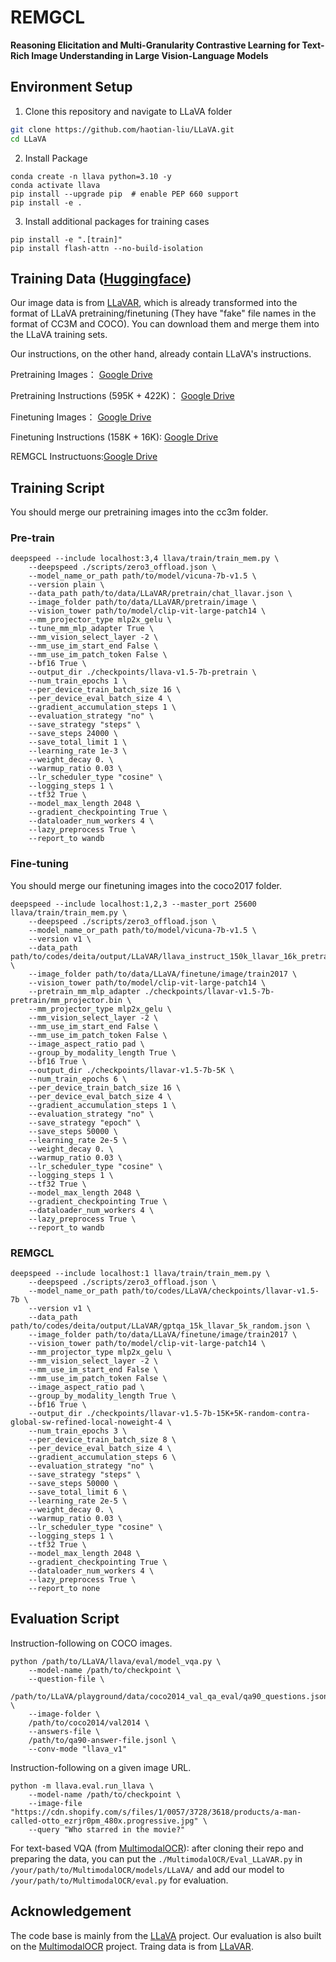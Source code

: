 # REMGCL

**Reasoning Elicitation and Multi-Granularity Contrastive Learning for Text-Rich Image Understanding in Large Vision-Language Models**

## Environment Setup

1. Clone this repository and navigate to LLaVA folder
```bash
git clone https://github.com/haotian-liu/LLaVA.git
cd LLaVA
```

2. Install Package
```Shell
conda create -n llava python=3.10 -y
conda activate llava
pip install --upgrade pip  # enable PEP 660 support
pip install -e .
```

3. Install additional packages for training cases
```
pip install -e ".[train]"
pip install flash-attn --no-build-isolation
```

## Training Data ([Huggingface](https://huggingface.co/datasets/SALT-NLP/LLaVAR))

Our image data is from [LLaVAR](https://github.com/SALT-NLP/LLaVAR), which is already transformed into the format of LLaVA pretraining/finetuning (They have "fake" file names in the format of CC3M and COCO). You can download them and merge them into the LLaVA training sets.

Our instructions, on the other hand, already contain LLaVA's instructions.

Pretraining Images： [Google Drive](https://drive.google.com/file/d/1zWpqnAcaG_dUwkJJUvP9FH9zq__c-ODY/view?usp=sharing)

Pretraining Instructions (595K + 422K)： [Google Drive](https://drive.google.com/file/d/1_GCHFwrPGjp-9tZlDBwVkdz-L1ymchKY/view?usp=sharing)

Finetuning Images： [Google Drive](https://drive.google.com/file/d/1Ms7OCjcFQ18Whmujszpc9bTp0Jy0Dye4/view?usp=sharing)

Finetuning Instructions (158K + 16K): [Google Drive](https://drive.google.com/file/d/1ISdKOV1wwVkLHf5FNutctpOBa-CmNRFv/view?usp=sharing)

REMGCL Instructuons:[Google Drive](https://drive.google.com/file/d/1K41VSx6gyvLLZ-WQVegFZ0oXufTKMKgI/view?usp=sharing)


## Training Script

You should merge our pretraining images into the cc3m folder.

### Pre-train

```Shell
deepspeed --include localhost:3,4 llava/train/train_mem.py \
    --deepspeed ./scripts/zero3_offload.json \
    --model_name_or_path path/to/model/vicuna-7b-v1.5 \
    --version plain \
    --data_path path/to/data/LLaVAR/pretrain/chat_llavar.json \
    --image_folder path/to/data/LLaVAR/pretrain/image \
    --vision_tower path/to/model/clip-vit-large-patch14 \
    --mm_projector_type mlp2x_gelu \
    --tune_mm_mlp_adapter True \
    --mm_vision_select_layer -2 \
    --mm_use_im_start_end False \
    --mm_use_im_patch_token False \
    --bf16 True \
    --output_dir ./checkpoints/llava-v1.5-7b-pretrain \
    --num_train_epochs 1 \
    --per_device_train_batch_size 16 \
    --per_device_eval_batch_size 4 \
    --gradient_accumulation_steps 1 \
    --evaluation_strategy "no" \
    --save_strategy "steps" \
    --save_steps 24000 \
    --save_total_limit 1 \
    --learning_rate 1e-3 \
    --weight_decay 0. \
    --warmup_ratio 0.03 \
    --lr_scheduler_type "cosine" \
    --logging_steps 1 \
    --tf32 True \
    --model_max_length 2048 \
    --gradient_checkpointing True \
    --dataloader_num_workers 4 \
    --lazy_preprocess True \
    --report_to wandb
```

### Fine-tuning
You should merge our finetuning images into the coco2017 folder.


```Shell
deepspeed --include localhost:1,2,3 --master_port 25600 llava/train/train_mem.py \
    --deepspeed ./scripts/zero3_offload.json \
    --model_name_or_path path/to/model/vicuna-7b-v1.5 \
    --version v1 \
    --data_path path/to/codes/deita/output/LLaVAR/llava_instruct_150k_llavar_16k_pretrain_1of16.json \
    --image_folder path/to/data/LLaVA/finetune/image/train2017 \
    --vision_tower path/to/model/clip-vit-large-patch14 \
    --pretrain_mm_mlp_adapter ./checkpoints/llavar-v1.5-7b-pretrain/mm_projector.bin \
    --mm_projector_type mlp2x_gelu \
    --mm_vision_select_layer -2 \
    --mm_use_im_start_end False \
    --mm_use_im_patch_token False \
    --image_aspect_ratio pad \
    --group_by_modality_length True \
    --bf16 True \
    --output_dir ./checkpoints/llavar-v1.5-7b-5K \
    --num_train_epochs 6 \
    --per_device_train_batch_size 16 \
    --per_device_eval_batch_size 4 \
    --gradient_accumulation_steps 1 \
    --evaluation_strategy "no" \
    --save_strategy "epoch" \
    --save_steps 50000 \
    --learning_rate 2e-5 \
    --weight_decay 0. \
    --warmup_ratio 0.03 \
    --lr_scheduler_type "cosine" \
    --logging_steps 1 \
    --tf32 True \
    --model_max_length 2048 \
    --gradient_checkpointing True \
    --dataloader_num_workers 4 \
    --lazy_preprocess True \
    --report_to wandb
```

### REMGCL
```Shell
deepspeed --include localhost:1 llava/train/train_mem.py \
    --deepspeed ./scripts/zero3_offload.json \
    --model_name_or_path path/to/codes/LLaVA/checkpoints/llavar-v1.5-7b \
    --version v1 \
    --data_path path/to/codes/deita/output/LLaVAR/gptqa_15k_llavar_5k_random.json \
    --image_folder path/to/data/LLaVA/finetune/image/train2017 \
    --vision_tower path/to/model/clip-vit-large-patch14 \
    --mm_projector_type mlp2x_gelu \
    --mm_vision_select_layer -2 \
    --mm_use_im_start_end False \
    --mm_use_im_patch_token False \
    --image_aspect_ratio pad \
    --group_by_modality_length True \
    --bf16 True \
    --output_dir ./checkpoints/llavar-v1.5-7b-15K+5K-random-contra-global-sw-refined-local-noweight-4 \
    --num_train_epochs 3 \
    --per_device_train_batch_size 8 \
    --per_device_eval_batch_size 4 \
    --gradient_accumulation_steps 6 \
    --evaluation_strategy "no" \
    --save_strategy "steps" \
    --save_steps 50000 \
    --save_total_limit 6 \
    --learning_rate 2e-5 \
    --weight_decay 0. \
    --warmup_ratio 0.03 \
    --lr_scheduler_type "cosine" \
    --logging_steps 1 \
    --tf32 True \
    --model_max_length 2048 \
    --gradient_checkpointing True \
    --dataloader_num_workers 4 \
    --lazy_preprocess True \
    --report_to none
```

## Evaluation Script

Instruction-following on COCO images.

```
python /path/to/LLaVA/llava/eval/model_vqa.py \
    --model-name /path/to/checkpoint \
    --question-file \
    /path/to/LLaVA/playground/data/coco2014_val_qa_eval/qa90_questions.jsonl \
    --image-folder \
    /path/to/coco2014/val2014 \
    --answers-file \
    /path/to/qa90-answer-file.jsonl \
    --conv-mode "llava_v1"
```

Instruction-following on a given image URL.
```
python -m llava.eval.run_llava \
    --model-name /path/to/checkpoint \
    --image-file "https://cdn.shopify.com/s/files/1/0057/3728/3618/products/a-man-called-otto_ezrjr0pm_480x.progressive.jpg" \
    --query "Who starred in the movie?"
```

For text-based VQA (from [MultimodalOCR](https://github.com/Yuliang-Liu/MultimodalOCR)): after cloning their repo and preparing the data, you can put the `./MultimodalOCR/Eval_LLaVAR.py` in `/your/path/to/MultimodalOCR/models/LLaVA/` and add our model to `/your/path/to/MultimodalOCR/eval.py` for evaluation.


## Acknowledgement
The code base is mainly from the [LLaVA](https://github.com/haotian-liu/LLaVA) project. Our evaluation is also built on the [MultimodalOCR](https://github.com/Yuliang-Liu/MultimodalOCR) project. Traing data is from [LLaVAR](https://github.com/SALT-NLP/LLaVAR).